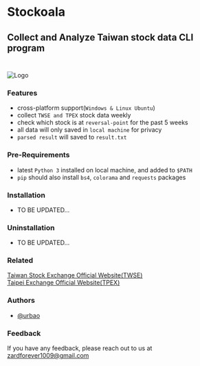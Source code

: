 
# Stockoala

## Collect and Analyze Taiwan stock data CLI program<br/><br/>

![Logo](https://cdn-icons-png.flaticon.com/128/424/424783.png)

### Features
- cross-platform support(`Windows & Linux Ubuntu`)
- collect `TWSE and TPEX` stock data weekly
- check which stock is at `reversal-point` for the past 5 weeks
- all data will only saved in `local machine` for privacy
- `parsed result` will saved to `result.txt` 

### Pre-Requirements
- latest `Python 3` installed on local machine, and added to `$PATH`
- `pip` should also install `bs4`, `colorama` and `requests` packages

### Installation
- TO BE UPDATED...

### Uninstallation
- TO BE UPDATED...

### Related
[Taiwan Stock Exchange Official Website(TWSE)](https://www.twse.com.tw/en/)<br/>
[Taipei Exchange Official Website(TPEX)](https://www.tpex.org.tw/web/index.php?l=en-us)<br/>

### Authors
- [@urbao](https://www.github.com/urbao)

### Feedback
If you have any feedback, please reach out to us at zardforever1009@gmail.com

